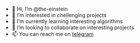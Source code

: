 - 👋 Hi, I’m @the-einstein
- 👀 I’m interested in chellenging projects
- 🌱 I’m currently learning interesting algorithms
- 💞️ I’m looking to collaborate on interesting projects
- 📫 You can reach me on [telegram](t.me/ShamsiddinAvezov)

<!---
the-einstein/the-einstein is a ✨ special ✨ repository because its `README.md` (this file) appears on your GitHub profile.
You can click the Preview link to take a look at your changes.
--->
